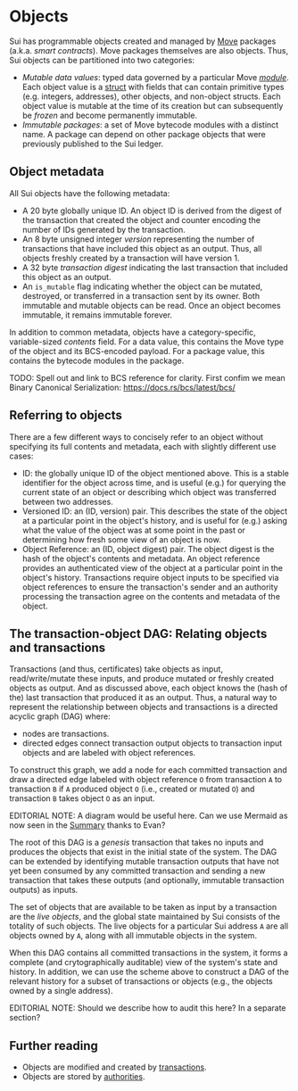 # Objects

Sui has programmable objects created and managed by [Move](https://github.com/diem/move) packages (a.k.a. *smart contracts*). Move packages themselves are also objects. Thus, Sui objects can be partitioned into two categories:
* *Mutable data values*: typed data governed by a particular Move [*module*](https://github.com/diem/move/blob/main/language/documentation/book/src/modules-and-scripts.md). Each object value is a [struct](https://github.com/diem/move/blob/main/language/documentation/book/src/structs-and-resources.md) with fields that can contain primitive types (e.g. integers, addresses), other objects, and non-object structs. Each object value is mutable at the time of its creation but can subsequently be *frozen* and become permanently immutable.
* *Immutable packages*: a set of Move bytecode modules with a distinct name. A package can depend on other package objects that were previously published to the Sui ledger.

## Object metadata

All Sui objects have the following metadata:
* A 20 byte globally unique ID. An object ID is derived from the digest of the transaction that created the object and counter encoding the number of IDs generated by the transaction.
* An 8 byte unsigned integer *version* representing the number of transactions that have included this object as an output. Thus, all objects freshly created by a transaction will have version 1.
* A 32 byte *transaction digest* indicating the last transaction that included this object as an output.
* An `is_mutable` flag indicating whether the object can be mutated, destroyed, or transferred in a transaction sent by its owner. Both immutable and mutable objects can be read. Once an object becomes immutable, it remains immutable forever.

In addition to common metadata, objects have a category-specific, variable-sized *contents* field. For a data value, this contains the Move type of the object and its BCS-encoded payload. For a package value, this contains the bytecode modules in the package.

TODO: Spell out and link to BCS reference for clarity. First confim we mean Binary Canonical Serialization: https://docs.rs/bcs/latest/bcs/

## Referring to objects

There are a few different ways to concisely refer to an object without specifying its full contents and metadata, each with slightly different use cases:
* ID: the globally unique ID of the object mentioned above. This is a stable identifier for the object across time, and is useful (e.g.) for querying the current state of an object or describing which object was transferred between two addresses.
* Versioned ID: an (ID, version) pair. This describes the state of the object at a particular point in the object's history, and is useful for (e.g.) asking what the value of the object was at some point in the past or determining how fresh some view of an object is now.
* Object Reference: an (ID, object digest) pair. The object digest is the hash of the object's contents and metadata. An object reference provides an authenticated view of the object at a particular point in the object's history. Transactions require object inputs to be specified via object references to ensure the transaction's sender and an authority processing the transaction agree on the contents and metadata of the object.

## The transaction-object DAG: Relating objects and transactions

Transactions (and thus, certificates) take objects as input, read/write/mutate these inputs, and produce mutated or freshly created objects as output. And as discussed above, each object knows the (hash of the) last transaction that produced it as an output. Thus, a natural way to represent the relationship between objects and transactions is a directed acyclic graph (DAG) where:
* nodes are transactions.
* directed edges connect transaction output objects to transaction input objects and are labeled with object references.

To construct this graph, we add a node for each committed transaction and draw a directed edge labeled with object reference `O` from transaction `A` to transaction `B` if `A` produced object `O` (i.e., created or mutated `O`) and transaction `B` takes object `O` as an input.

EDITORIAL NOTE: A diagram would be useful here. Can we use Mermaid as now seen in the [Summary](SUMMARY.md) thanks to Evan?

The root of this DAG is a *genesis* transaction that takes no inputs and produces the objects that exist in the initial state of the system. The DAG can be extended by identifying mutable transaction outputs that have not yet been consumed by any committed transaction and sending a new transaction that takes these outputs (and optionally, immutable transaction outputs) as inputs.

The set of objects that are available to be taken as input by a transaction are the *live objects*, and the global state maintained by Sui consists of the totality of such objects. The live objects for a particular Sui address `A` are all objects owned by `A`, along with all immutable objects in the system.

When this DAG contains all committed transactions in the system, it forms a complete (and crytographically auditable) view of the system's state and history. In addition, we can use the scheme above to construct a DAG of the relevant history for a subset of transactions or objects (e.g., the objects owned by a single address).

EDITORIAL NOTE: Should we describe how to audit this here? In a separate section?

## Further reading
* Objects are modified and created by [transactions](transactions.md).
* Objects are stored by [authorities](authorities.md).
